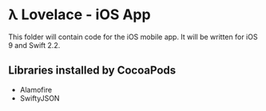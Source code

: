 # λ Lovelace - iOS App

This folder will contain code for the iOS mobile app. It will be written for iOS 9 and Swift 2.2.

## Libraries installed by CocoaPods

- Alamofire
- SwiftyJSON

